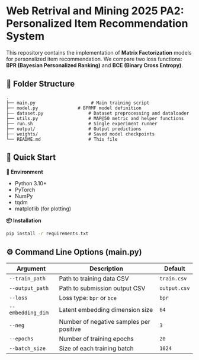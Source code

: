 # Web Retrival and Mining 2025 PA2: Personalized Item Recommendation System

This repository contains the implementation of **Matrix Factorization** models for personalized item recommendation. We compare two loss functions: **BPR (Bayesian Personalized Ranking)** and **BCE (Binary Cross Entropy)**.

## 📂 Folder Structure

```plaintext
.
├── main.py                     # Main training script
├── model.py               # BPRMF model definition
├── dataset.py                 # Dataset preprocessing and dataloader
├── utils.py                   # MAP@50 metric and helper functions
├── run.sh                     # Single experiment runner
├── output/                    # Output predictions
├── weights/                   # Saved model checkpoints
└── README.md                  # This file
```

## 🚀 Quick Start
**🔧 Environment**

- Python 3.10+
- PyTorch
- NumPy
- tqdm
- matplotlib (for plotting)

**📦 Installation**

```bash
pip install -r requirements.txt
```

## ⚙️ Command Line Options (main.py)
| Argument          | Description                                 | Default      |
|-------------------|---------------------------------------------|--------------|
| `--train_path`    | Path to training data CSV                   | `train.csv`  |
| `--output_path`   | Path to submission output CSV               | `output.csv` |
| `--loss`          | Loss type: `bpr` or `bce`                   | `bpr`        |
| `--embedding_dim` | Latent embedding dimension size             | `64`         |
| `--neg`           | Number of negative samples per positive     | `3`          |
| `--epochs`        | Number of training epochs                   | `20`         |
| `--batch_size`    | Size of each training batch                 | `1024`       |

